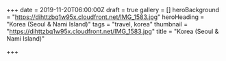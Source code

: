 +++
date = 2019-11-20T06:00:00Z
draft = true
gallery = []
heroBackground = "https://dihttzbq1w95x.cloudfront.net/IMG_1583.jpg"
heroHeading = "Korea (Seoul & Nami Island)"
tags = "travel, korea"
thumbnail = "https://dihttzbq1w95x.cloudfront.net/IMG_1583.jpg"
title = "Korea (Seoul & Nami Island)"

+++
